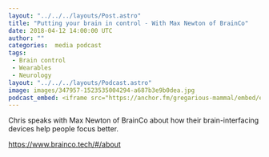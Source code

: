 ```yaml
---
layout: "../../../layouts/Post.astro"
title: "Putting your brain in control - With Max Newton of BrainCo"
date: 2018-04-12 14:00:00 UTC
author: ""
categories:  media podcast
tags:
 - Brain control
 - Wearables
 - Neurology
layout: "../../../layouts/Podcast.astro"
image: images/347957-1523535004294-a687b3e9b0dea.jpg
podcast_embed: <iframe src="https://anchor.fm/gregarious-mammal/embed/episodes/Putting-your-brain-in-control---With-Max-Newton-of-BrainCo-e1am9u" height="102px" width="400px" frameborder="0" scrolling="no"></iframe>
---
```


Chris speaks with Max Newton of BrainCo about how their brain-interfacing devices help people focus better.

<https://www.brainco.tech/#/about>

